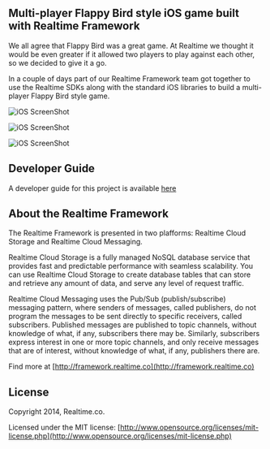 ## Multi-player Flappy Bird style iOS game built with Realtime Framework
We all agree that Flappy Bird was a great game. At Realtime we thought it would be even greater if it allowed two players to play against each other, so we decided to give it a go.

In a couple of days part of our Realtime Framework team got together to use the Realtime SDKs along with the standard iOS libraries to build a multi-player Flappy Bird style game. 


![iOS ScreenShot](http://framework.realtime.co/blog/img/flyingbrands/image2.png) 

![iOS ScreenShot](http://framework.realtime.co/blog/img/flyingbrands/image3.png) 

![iOS ScreenShot](http://framework.realtime.co/blog/img/flyingbrands/image4.png) 


## Developer Guide
A developer guide for this project is available [here](http://framework.realtime.co/blog/building-a-multiplayer-flappybird-game.html)

## About the Realtime Framework
The Realtime Framework is presented in two plafforms: Realtime Cloud Storage and Realtime Cloud Messaging.

Realtime Cloud Storage is a fully managed NoSQL database service that provides fast and predictable performance with seamless scalability. You can use Realtime Cloud Storage to create database tables that can store and retrieve any amount of data, and serve any level of request traffic.

Realtime Cloud Messaging uses the Pub/Sub (publish/subscribe) messaging pattern, where senders of messages, called publishers, do not program the messages to be sent directly to specific receivers, called subscribers. Published messages are published to topic channels, without knowledge of what, if any, subscribers there may be. Similarly, subscribers express interest in one or more topic channels, and only receive messages that are of interest, without knowledge of what, if any, publishers there are.

Find more at [http://framework.realtime.co](http://framework.realtime.co)


## License
Copyright 2014, Realtime.co.

Licensed under the MIT license: [http://www.opensource.org/licenses/mit-license.php](http://www.opensource.org/licenses/mit-license.php)